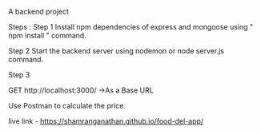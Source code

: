 
A backend project

Steps :
Step 1
Install npm dependencies of express and mongoose using " npm install " command.

Step 2
Start the backend server using nodemon or node server.js command.

Step 3

GET http://localhost:3000/ ->As a Base URL

Use Postman to calculate the price.


live link - https://shamranganathan.github.io/food-del-app/
